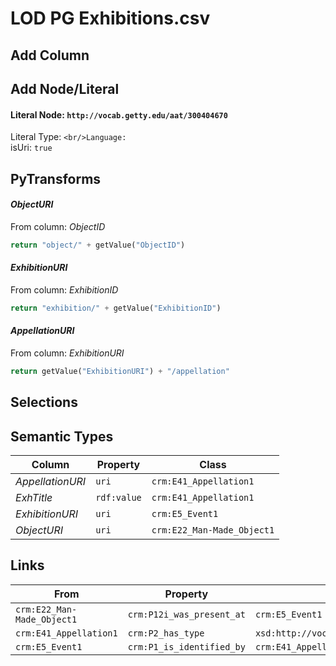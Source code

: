 # LOD PG Exhibitions.csv

## Add Column

## Add Node/Literal
#### Literal Node: `http://vocab.getty.edu/aat/300404670`
Literal Type: ``
<br/>Language: ``
<br/>isUri: `true`


## PyTransforms
#### _ObjectURI_
From column: _ObjectID_
``` python
return "object/" + getValue("ObjectID")
```

#### _ExhibitionURI_
From column: _ExhibitionID_
``` python
return "exhibition/" + getValue("ExhibitionID")
```

#### _AppellationURI_
From column: _ExhibitionURI_
``` python
return getValue("ExhibitionURI") + "/appellation"
```


## Selections

## Semantic Types
| Column | Property | Class |
|  ----- | -------- | ----- |
| _AppellationURI_ | `uri` | `crm:E41_Appellation1`|
| _ExhTitle_ | `rdf:value` | `crm:E41_Appellation1`|
| _ExhibitionURI_ | `uri` | `crm:E5_Event1`|
| _ObjectURI_ | `uri` | `crm:E22_Man-Made_Object1`|


## Links
| From | Property | To |
|  --- | -------- | ---|
| `crm:E22_Man-Made_Object1` | `crm:P12i_was_present_at` | `crm:E5_Event1`|
| `crm:E41_Appellation1` | `crm:P2_has_type` | `xsd:http://vocab.getty.edu/aat/300404670`|
| `crm:E5_Event1` | `crm:P1_is_identified_by` | `crm:E41_Appellation1`|
